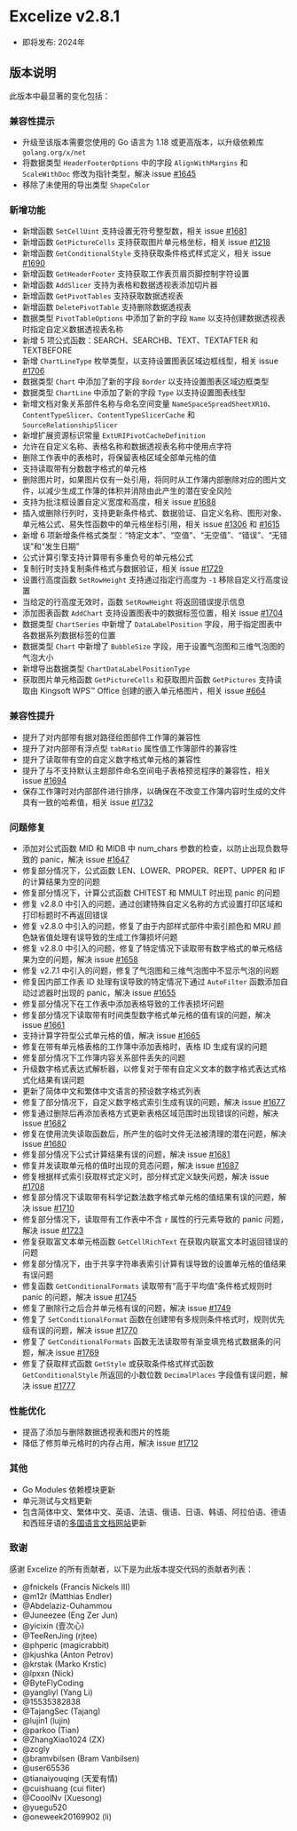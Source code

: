# Excelize v2.8.1

* 即将发布: 2024年

## 版本说明

此版本中最显著的变化包括：

### 兼容性提示

* 升级至该版本需要您使用的 Go 语言为 1.18 或更高版本，以升级依赖库 `golang.org/x/net`
* 将数据类型 `HeaderFooterOptions` 中的字段 `AlignWithMargins` 和 `ScaleWithDoc` 修改为指针类型，解决 issue [#1645](https://github.com/xuri/excelize/issues/1645)
* 移除了未使用的导出类型 `ShapeColor`

### 新增功能

* 新增函数 `SetCellUint` 支持设置无符号整型数，相关 issue [#1681](https://github.com/xuri/excelize/issues/1681)
* 新增函数 `GetPictureCells` 支持获取图片单元格坐标，相关 issue [#1218](https://github.com/xuri/excelize/issues/1218)
* 新增函数 `GetConditionalStyle` 支持获取条件格式样式定义，相关 issue [#1690](https://github.com/xuri/excelize/issues/1690)
* 新增函数 `GetHeaderFooter` 支持获取工作表页眉页脚控制字符设置
* 新增函数 `AddSlicer` 支持为表格和数据透视表添加切片器
* 新增函数 `GetPivotTables` 支持获取数据透视表
* 新增函数 `DeletePivotTable` 支持删除数据透视表
* 数据类型 `PivotTableOptions` 中添加了新的字段 `Name` 以支持创建数据透视表时指定自定义数据透视表名称
* 新增 5 项公式函数：SEARCH、SEARCHB、TEXT、TEXTAFTER 和 TEXTBEFORE
* 新增 `ChartLineType` 枚举类型，以支持设置图表区域边框线型，相关 issue [#1706](https://github.com/xuri/excelize/issues/1706)
* 数据类型 `Chart` 中添加了新的字段 `Border` 以支持设置图表区域边框类型
* 数据类型 `ChartLine` 中添加了新的字段 `Type` 以支持设置图表线型
* 新增文档对象关系部件名称与命名空间变量 `NameSpaceSpreadSheetXR10`、`ContentTypeSlicer`、`ContentTypeSlicerCache` 和 `SourceRelationshipSlicer`
* 新增扩展资源标识常量 `ExtURIPivotCacheDefinition`
* 允许在自定义名称、表格名称和数据透视表名称中使用点字符
* 删除工作表中的表格时，将保留表格区域全部单元格的值
* 支持读取带有分数数字格式的单元格
* 删除图片时，如果图片仅有一处引用，将同时从工作簿内部删除对应的图片文件，以减少生成工作簿的体积并消除由此产生的潜在安全风险
* 支持为批注框设置自定义宽度和高度，相关 issue [#1688](https://github.com/xuri/excelize/issues/1688)
* 插入或删除行列时，支持更新条件格式、数据验证、自定义名称、图形对象、单元格公式、易失性函数中的单元格坐标引用，相关 issue [#1306](https://github.com/xuri/excelize/issues/1306) 和 [#1615](https://github.com/xuri/excelize/issues/1615)
* 新增 6 项新增条件格式类型：“特定文本”、“空值”、“无空值”、“错误”、“无错误”和“发生日期”
* 公式计算引擎支持计算带有多重负号的单元格公式
* 复制行时支持复制条件格式与数据验证，相关 issue [#1729](https://github.com/xuri/excelize/issues/1729)
* 设置行高度函数 `SetRowHeight` 支持通过指定行高度为 `-1` 移除自定义行高度设置
* 当给定的行高度无效时，函数 `SetRowHeight` 将返回错误提示信息
* 添加图表函数 `AddChart` 支持设置图表中的数据标签位置，相关 issue [#1704](https://github.com/xuri/excelize/issues/1704)
* 数据类型 `ChartSeries` 中新增了 `DataLabelPosition` 字段，用于指定图表中各数据系列数据标签的位置
* 数据类型 `Chart` 中新增了 `BubbleSize` 字段，用于设置气泡图和三维气泡图的气泡大小
* 新增导出数据类型 `ChartDataLabelPositionType`
* 获取图片单元格函数 `GetPictureCells` 和获取图片函数 `GetPictures` 支持读取由 Kingsoft WPS&trade; Office 创建的嵌入单元格图片，相关 issue [#664](https://github.com/xuri/excelize/issues/664)

### 兼容性提升

* 提升了对内部带有据对路径绘图部件工作簿的兼容性
* 提升了对内部带有浮点型 `tabRatio` 属性值工作簿部件的兼容性
* 提升了读取带有空的自定义数字格式单元格的兼容性
* 提升了与不支持默认主题部件命名空间电子表格预览程序的兼容性，相关 issue [#1694](https://github.com/xuri/excelize/issues/1694)
* 保存工作簿时对内部部件进行排序，以确保在不改变工作簿内容时生成的文件具有一致的哈希值，相关 issue [#1732](https://github.com/xuri/excelize/issues/1732)

### 问题修复

* 添加对公式函数 MID 和 MIDB 中 num_chars 参数的检查，以防止出现负数导致的 panic，解决 issue [#1647](https://github.com/xuri/excelize/issues/1647)
* 修复部分情况下，公式函数 LEN、LOWER、PROPER、REPT、UPPER 和 IF 的计算结果为空的问题
* 修复部分情况下，计算公式函数 CHITEST 和 MMULT 时出现 panic 的问题
* 修复 v2.8.0 中引入的问题，通过创建特殊自定义名称的方式设置打印区域和打印标题时不再返回错误
* 修复 v2.8.0 中引入的问题，修复了由于内部样式部件中索引颜色和 MRU 颜色缺省值处理有误导致的生成工作簿损坏问题
* 修复 v2.8.0 中引入的问题，修复了特定情况下读取带有数字格式的单元格结果为空的问题，解决 issue [#1658](https://github.com/xuri/excelize/issues/1658)
* 修复 v2.7.1 中引入的问题，修复了气泡图和三维气泡图中不显示气泡的问题
* 修复因内部工作表 ID 处理有误导致的特定情况下通过 `AutoFilter` 函数添加自动过滤器时出现的 panic，解决 issue [#1655](https://github.com/xuri/excelize/issues/1655)
* 修复部分情况下在工作表中添加表格导致的工作表损坏问题
* 修复部分情况下读取带有时间类型数字格式单元格的值有误的问题，解决 issue [#1661](https://github.com/xuri/excelize/issues/1661)
* 支持计算字符型公式单元格的值，解决 issue [#1665](https://github.com/xuri/excelize/issues/1665)
* 修复在带有单元格表格的工作簿中添加表格时，表格 ID 生成有误的问题
* 修复部分情况下工作簿内容关系部件丢失的问题
* 升级数字格式表达式解析器，以修复对于带有自定义文本的数字格式表达式格式化结果有误问题
* 更新了简体中文和繁体中文语言的预设数字格式列表
* 修复了部分情况下，自定义数字格式索引生成有误的问题，解决 issue [#1677](https://github.com/xuri/excelize/issues/1677)
* 修复通过删除后再添加表格方式更新表格区域范围时出现错误的问题，解决 issue [#1682](https://github.com/xuri/excelize/issues/1682)
* 修复在使用流失读取函数后，所产生的临时文件无法被清理的潜在问题，解决 issue [#1680](https://github.com/xuri/excelize/issues/1680)
* 修复部分情况下公式计算结果有误的问题，解决 issue [#1681](https://github.com/xuri/excelize/issues/1681)
* 修复并发读取单元格的值时出现的竞态问题，解决 issue [#1687](https://github.com/xuri/excelize/issues/1687)
* 修复根据样式索引获取样式定义时，部分样式定义缺失问题，解决 issue [#1708](https://github.com/xuri/excelize/issues/1708)
* 修复部分情况下读取带有科学记数法数字格式单元格的值结果有误的问题，解决 issue [#1710](https://github.com/xuri/excelize/issues/1710)
* 修复部分情况下，读取带有工作表中不含 `r` 属性的行元素导致的 panic 问题，解决 issue [#1723](https://github.com/xuri/excelize/issues/1723)
* 修复获取富文本单元格函数 `GetCellRichText` 在获取内联富文本时返回错误的问题
* 修复部分情况下，由于共享字符串表索引计算有误导致的设置单元格的值结果有误问题
* 修复函数 `GetConditionalFormats` 读取带有“高于平均值”条件格式规则时 panic 的问题，解决 issue [#1745](https://github.com/xuri/excelize/issues/1745)
* 修复了删除行之后合并单元格有误的问题，解决 issue [#1749](https://github.com/xuri/excelize/issues/1749)
* 修复了 `SetConditionalFormat` 函数在创建带有多规则条件格式时，规则优先级有误的问题，解决 issue [#1770](https://github.com/xuri/excelize/issues/1770)
* 修复了 `GetConditionalFormats` 函数无法读取带有渐变填充格式数据条的问题，解决 issue [#1769](https://github.com/xuri/excelize/issues/1769)
* 修复了获取样式函数 `GetStyle` 或获取条件格式样式函数 `GetConditionalStyle` 所返回的小数位数 `DecimalPlaces` 字段值有误问题，解决 issue [#1777](https://github.com/xuri/excelize/issues/1777)

### 性能优化

* 提高了添加与删除数据透视表和图片的性能
* 降低了修剪单元格时的内存占用，解决 issue [#1712](https://github.com/xuri/excelize/issues/1712)

### 其他

* Go Modules 依赖模块更新
* 单元测试与文档更新
* 包含简体中文、繁体中文、英语、法语、俄语、日语、韩语、阿拉伯语、德语和西班牙语的[多国语言文档网站](https://xuri.me/excelize)更新

### 致谢

感谢 Excelize 的所有贡献者，以下是为此版本提交代码的贡献者列表：

* @fnickels (Francis Nickels III)
* @m12r (Matthias Endler)
* @Abdelaziz-Ouhammou
* @Juneezee (Eng Zer Jun)
* @yicixin (壹次心)
* @TeeRenJing (rjtee)
* @phperic (magicrabbit)
* @kjushka (Anton Petrov)
* @krstak (Marko Krstic)
* @lpxxn (Nick)
* @ByteFlyCoding
* @yangliyl (Yang Li)
* @15535382838
* @TajangSec (Tajang)
* @lujin1 (lujin)
* @parkoo (Tian)
* @ZhangXiao1024 (ZX)
* @zcgly
* @bramvbilsen (Bram Vanbilsen)
* @user65536
* @tianaiyouqing (天爱有情)
* @cuishuang (cui fliter)
* @CooolNv (Xuesong)
* @yuegu520
* @oneweek20169902 (li)
